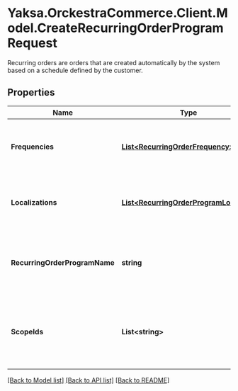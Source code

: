 # Yaksa.OrckestraCommerce.Client.Model.CreateRecurringOrderProgramRequest
Recurring orders are orders that are created automatically by the system based on a schedule defined by the customer.

## Properties

Name | Type | Description | Notes
------------ | ------------- | ------------- | -------------
**Frequencies** | [**List&lt;RecurringOrderFrequency&gt;**](RecurringOrderFrequency.md) | The frequencies of the recurring order program | [optional] 
**Localizations** | [**List&lt;RecurringOrderProgramLocalize&gt;**](RecurringOrderProgramLocalize.md) | The localized name of the recurring order program | [optional] 
**RecurringOrderProgramName** | **string** | The name and unique identifier of the recurring order program | 
**ScopeIds** | **List&lt;string&gt;** | The scope ids which are associated to the recurring order program | [optional] 

[[Back to Model list]](../README.md#documentation-for-models) [[Back to API list]](../README.md#documentation-for-api-endpoints) [[Back to README]](../README.md)

